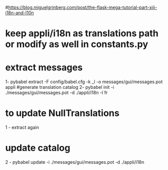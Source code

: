 #https://blog.miguelgrinberg.com/post/the-flask-mega-tutorial-part-xiii-i18n-and-l10n
# keep appli/i18n as  translations path or modify as well in constants.py
# extract messages
1- pybabel extract -F config/babel.cfg -k _l -o messages/gui/messages.pot appli
#generate translation catalog
2- pybabel init -i ./messages/gui/messages.pot -d ./appli/i18n -l fr


# to update NullTranslations
1 - extract again
# update catalog
2 - pybabel update -i ./messages/gui/messages.pot -d ./appli/i18n
